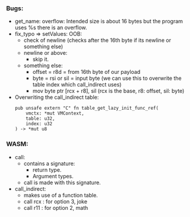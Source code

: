 ### Bugs:
- get_name: overflow: Intended size is about 16 bytes but the program uses %s there is an overflow.
- fix_typo => setValues: OOB: 
    - check of newline (checks after the 16th byte if its newline or something else)
    - newline or above:
        - skip it.
    - something else:
        - offset = r8d = from 16th byte of our payload 
        - byte = rsi or sil = input byte (we can use this to overwrite the table index which call_indirect uses)
        - mov byte ptr [rcx + r8], sil (rcx is the base, r8: offset, sil: byte)
- Overwriting the call_indirect table:
    ```
    pub unsafe extern "C" fn table_get_lazy_init_func_ref(
        vmctx: *mut VMContext,
        table: u32,
        index: u32
    ) -> *mut u8    
    ```

### WASM:
- call:
    - contains a signature:
        - return type.
        - Argument types.
    - call is made with this signature.
- call_indirect:
    - makes use of a function table.
    - call rcx : for option 3, joke
    - call r11 : for option 2, math
